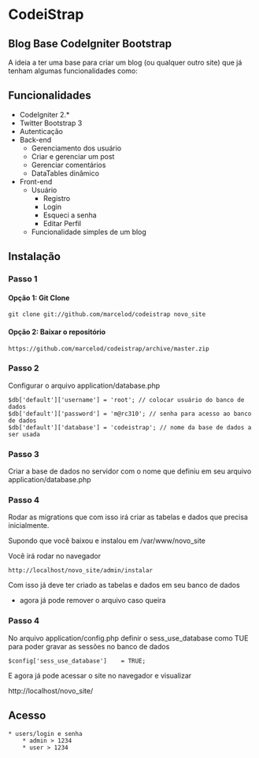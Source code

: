 CodeiStrap 
===========

Blog Base CodeIgniter Bootstrap
-------------------------------

A ideia a ter uma base para criar um blog (ou qualquer outro site) que já tenham algumas funcionalidades como:

## Funcionalidades

* CodeIgniter 2.*
* Twitter Bootstrap 3
* Autenticação
* Back-end
	* Gerenciamento dos usuário
	* Criar e gerenciar um post
	* Gerenciar comentários 
    * DataTables dinâmico
* Front-end
	* Usuário
		* Registro
		* Login
		* Esqueci a senha
		* Editar Perfil
	* Funcionalidade simples de um blog

## Instalação
### Passo 1
#### Opção 1: Git Clone

	git clone git://github.com/marcelod/codeistrap novo_site

#### Opção 2: Baixar o repositório

    https://github.com/marcelod/codeistrap/archive/master.zip

### Passo 2

Configurar o arquivo application/database.php

	$db['default']['username'] = 'root'; // colocar usuário do banco de dados
	$db['default']['password'] = 'm@rc310'; // senha para acesso ao banco de dados
	$db['default']['database'] = 'codeistrap'; // nome da base de dados a ser usada

### Passo 3

Criar a base de dados no servidor com o nome que definiu em seu arquivo application/database.php

### Passo 4

Rodar as migrations que com isso irá criar as tabelas e dados que precisa inicialmente.

Supondo que você baixou e instalou em /var/www/novo_site

Você irá rodar no navegador

	http://localhost/novo_site/admin/instalar

Com isso já deve ter criado as tabelas e dados em seu banco de dados

* agora já pode remover o arquivo caso queira

### Passo 4

No arquivo application/config.php definir o sess_use_database como TUE para poder gravar as sessões no banco de dados

	$config['sess_use_database']	= TRUE;

E agora já pode acessar o site no navegador e visualizar

http://localhost/novo_site/

## Acesso
	
	* users/login e senha
		* admin > 1234
		* user > 1234

